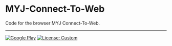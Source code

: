 # MYJ-Connect-To-Web

Code for the browser MYJ Connect-To-Web.

---

[![Google Play](https://img.shields.io/badge/Google%20Play-Download-brightgreen?logo=google-play)](https://play.google.com/store/apps/details?id=com.yousufjamil.myjconnect_to_web)
[![License: Custom](https://img.shields.io/badge/License-Custom-blue.svg)](LICENSE)
